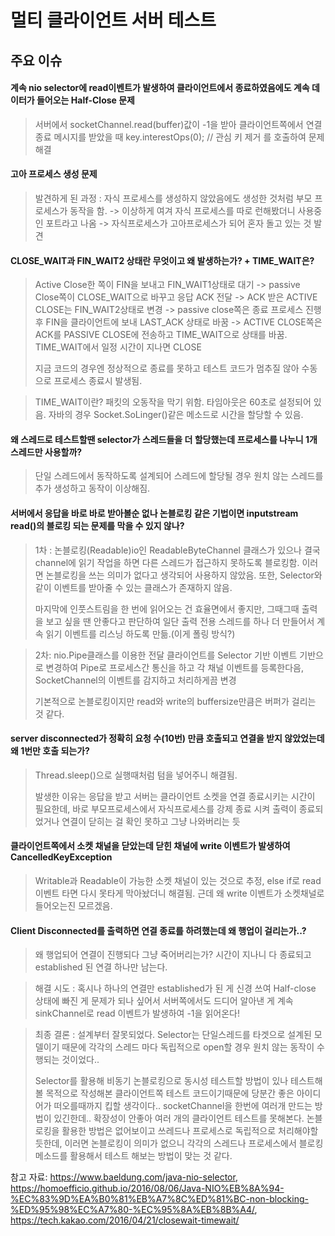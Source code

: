 # 멀티 클라이언트 서버 테스트

## 주요 이슈

#### 계속 nio selector에 read이벤트가 발생하여 클라이언트에서 종료하였음에도 계속 데이터가 들어오는 Half-Close 문제
> 서버에서 socketChannel.read(buffer)값이 -1을 받아 클라이언트쪽에서 연결 종료 메시지를 받았을 때 key.interestOps(0); // 관심 키 제거 를 호출하여 문제 해결

#### 고아 프로세스 생성 문제
> 발견하게 된 과정 : 자식 프로세스를 생성하지 않았음에도 생성한 것처럼 부모 프로세스가 동작을 함. -> 이상하게 여겨 자식 프로세스를 따로
런해봤더니 사용중인 포트라고 나옴 -> 자식프로세스가 고아프로세스가 되어 혼자 돌고 있는 것 발견

#### CLOSE_WAIT과 FIN_WAIT2 상태란 무엇이고 왜 발생하는가? + TIME_WAIT은?
> Active Close한 쪽이 FIN을 보내고 FIN_WAIT1상태로 대기 -> passive Close쪽이 CLOSE_WAIT으로 바꾸고 응답 ACK 전달
> -> ACK 받은 ACTIVE CLOSE는 FIN_WAIT2상태로 변경 -> passive close쪽은 종료 프로세스 진행후 FIN을 클라이언트에 보내 LAST_ACK 상태로 바꿈
> -> ACTIVE CLOSE쪽은 ACK를 PASSIVE CLOSE에 전송하고 TIME_WAIT으로 상태를 바꿈. TIME_WAIT에서 일정 시간이 지나면 CLOSE
>
> 지금 코드의 경우엔 정상적으로 종료를 못하고 테스트 코드가 멈추질 않아 수동으로 프로세스 종료시 발생됨.

> TIME_WAIT이란? 패킷의 오동작을 막기 위함.
> 타임아웃은 60초로 설정되어 있음.
> 자바의 경우 Socket.SoLinger()같은 메소드로 시간을 할당할 수 있음.
>
#### 왜 스레드로 테스트할땐 selector가 스레드들을 더 할당했는데 프로세스를 나누니 1개 스레드만 사용할까?
> 단일 스레드에서 동작하도록 설계되어 스레드에 할당될 경우 원치 않는 스레드를 추가 생성하고 동작이 이상해짐.

#### 서버에서 응답을 바로 바로 받아볼순 없나 논블로킹 같은 기법이면 inputstream read()의 블로킹 되는 문제를 막을 수 있지 않나?
> 1차 : 논블로킹(Readable)io인 ReadableByteChannel 클래스가 있으나 결국 channel에 읽기 작업을 하면 다른 스레드가 접근하지 못하도록 블로킹함.
> 이러면 논블로킹을 쓰는 의미가 없다고 생각되어 사용하지 않았음. 또한, Selector와 같이 이벤트를 받아줄 수 있는 클래스가 존재하지 않음.
>
> 마지막에 인풋스트림을 한 번에 읽어오는 건 효율면에서 좋지만, 그때그때 출력을 보고 싶을 땐 안좋다고 판단하여
> 일단 출력 전용 스레드를 하나 더 만들어서 계속 읽기 이벤트를 리스닝 하도록 만듦.(이게 폴링 방식?)

> 2차: nio.Pipe클래스를 이용한 전달
> 클라이언트를 Selector 기반 이벤트 기반으로 변경하여 Pipe로 프로세스간 통신을 하고 각 채널 이벤트를 등록한다음, SocketChannel의 이벤트를 감지하고 처리하게끔 변경
>
> 기본적으로 논블로킹이지만 read와 write의 buffersize만큼은 버퍼가 걸리는 것 같다.
#### server disconnected가 정확히 요청 수(10번) 만큼 호출되고 연결을 받지 않았었는데 왜 1번만 호출 되는가?
> Thread.sleep()으로 실행때처럼 텀을 넣어주니 해결됨.
>
> 발생한 이유는 응답을 받고 서버는 클라이언트 소켓을 연결 종료시키는 시간이 필요한데, 바로 부모프로세스에서 자식프로세스를 강제 종료 시켜
> 출력이 종료되었거나 연결이 닫히는 걸 확인 못하고 그냥 나와버리는 듯

#### 클라이언트쪽에서 소켓 채널을 닫았는데 닫힌 채널에 write 이벤트가 발생하여 CancelledKeyException
> Writable과 Readable이 가능한 소켓 채널이 있는 것으로 추정, else if로 read 이벤트 타면 다시 못타게 막아놨더니 해결됨.
> 근데 왜 write 이벤트가 소켓채널로 들어오는진 모르겠음.

#### Client Disconnected를 출력하면 연결 종료를 하려했는데 왜 행업이 걸리는가..?
> 왜 행업되어 연결이 진행되다 그냥 죽어버리는가? 시간이 지나니 다 종료되고 established 된 연결 하나만 남는다.

> 해결 시도 : 혹시나 하나의 연결만 established가 된 게 신경 쓰여 Half-close 상태에 빠진 게 문제가 되나 싶어서 서버쪽에서도
> 드디어 알아낸 게 계속 sinkChannel로 read 이벤트가 발생하여 -1을 읽어온다!

> 최종 결론 : 설계부터 잘못되었다. Selector는 단일스레드를 타겟으로 설계된 모델이기 때문에 각각의 스레드 마다 독립적으로 open할 경우 원치 않는 동작이 수행되는 것이었다..
> 
> Selector를 활용해 비동기 논블로킹으로 동시성 테스트할 방법이 있나 테스트해볼 목적으로 작성해본 클라이언트쪽 테스트 코드이기때문에 당분간 좋은 아이디어가 떠오를때까지 킵할 생각이다..
> socketChannel을 한번에 여러개 만드는 방법이 있긴한데.. 확장성이 안좋아 여러 개의 클라이언트 테스트를 못해본다.
> 논블로킹을 활용한 방법은 없어보이고 쓰레드나 프로세스로 독립적으로 처리해야할 듯한데, 이러면 논블로킹이 의미가 없으니 각각의 스레드나 프로세스에서
> 블로킹 메소드를 활용해서 테스트 해보는 방법이 맞는 것 같다.
> 
참고 자료: https://www.baeldung.com/java-nio-selector, https://homoefficio.github.io/2016/08/06/Java-NIO%EB%8A%94-%EC%83%9D%EA%B0%81%EB%A7%8C%ED%81%BC-non-blocking-%ED%95%98%EC%A7%80-%EC%95%8A%EB%8B%A4/,
https://tech.kakao.com/2016/04/21/closewait-timewait/
